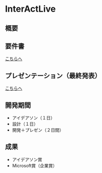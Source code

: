 # InterActLive

## 概要

## 要件書
[こちらへ](./docs/Mission.md)

## プレゼンテーション（最終発表）
[こちらへ](./docs/OverWalkers_final_presentation.pdf)


## 開発期間
- アイデアソン（１日）
- 設計（１日）
- 開発＋プレゼン（２日間）

## 成果
- アイデアソン賞
- Microsoft賞（企業賞）
